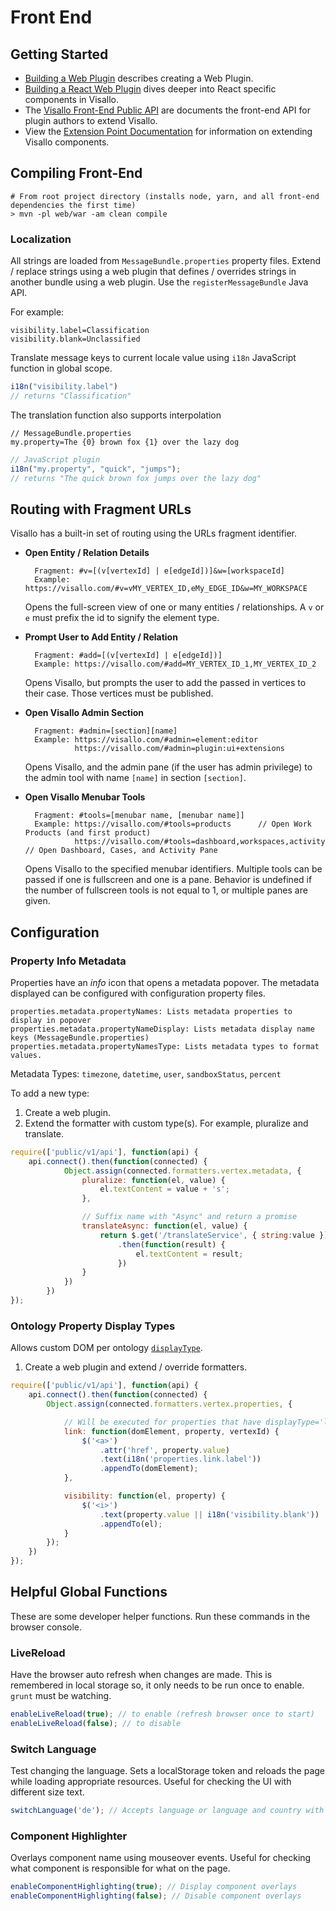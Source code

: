 # Front End

## Getting Started

* [Building a Web Plugin](../tutorials/webplugin.md) describes creating a Web Plugin.
* [Building a React Web Plugin](../tutorials/webplugin-react.md) dives deeper into React specific components in Visallo.
* The [Visallo Front-End Public API](../javascript/module-public_v1_api.html) are documents the front-end API for plugin authors to extend Visallo.
* View the [Extension Point Documentation](../extension-points/front-end/index.md) for information on extending Visallo components.

## Compiling Front-End

    # From root project directory (installs node, yarn, and all front-end dependencies the first time)
    > mvn -pl web/war -am clean compile

### Localization

All strings are loaded from `MessageBundle.properties` property files. Extend / replace strings using a web plugin that defines / overrides strings in another bundle using a web plugin. Use the `registerMessageBundle` Java API.

For example:

    visibility.label=Classification
    visibility.blank=Unclassified

Translate message keys to current locale value using `i18n` JavaScript function in global scope.

```js
i18n("visibility.label")
// returns "Classification"
```

The translation function also supports interpolation

    // MessageBundle.properties
    my.property=The {0} brown fox {1} over the lazy dog

```js
// JavaScript plugin
i18n("my.property", "quick", "jumps");
// returns "The quick brown fox jumps over the lazy dog"
```

## Routing with Fragment URLs

Visallo has a built-in set of routing using the URLs fragment identifier.

* **Open Entity / Relation Details** 

        Fragment: #v=[(v[vertexId] | e[edgeId])]&w=[workspaceId]
        Example: https://visallo.com/#v=vMY_VERTEX_ID,eMy_EDGE_ID&w=MY_WORKSPACE

    Opens the full-screen view of one or many entities / relationships. A `v` or `e` must prefix the id to signify the element type.

* **Prompt User to Add Entity / Relation**

        Fragment: #add=[(v[vertexId] | e[edgeId])]
        Example: https://visallo.com/#add=MY_VERTEX_ID_1,MY_VERTEX_ID_2

    Opens Visallo, but prompts the user to add the passed in vertices to their case. Those vertices must be published.

* **Open Visallo Admin Section**
    
        Fragment: #admin=[section][name]
        Example: https://visallo.com/#admin=element:editor
                 https://visallo.com/#admin=plugin:ui+extensions

    Opens Visallo, and the admin pane (if the user has admin privilege) to the admin tool with name `[name]` in section `[section]`. 

* **Open Visallo Menubar Tools**

        Fragment: #tools=[menubar name, [menubar name]]
        Example: https://visallo.com/#tools=products      // Open Work Products (and first product)
                 https://visallo.com/#tools=dashboard,workspaces,activity // Open Dashboard, Cases, and Activity Pane

    Opens Visallo to the specified menubar identifiers. Multiple tools can be passed if one is fullscreen and one is a pane. Behavior is undefined if the number of fullscreen tools is not equal to 1, or multiple panes are given.

## Configuration

### Property Info Metadata

Properties have an *info* icon that opens a metadata popover. The metadata displayed can be configured with configuration property files.

    properties.metadata.propertyNames: Lists metadata properties to display in popover
    properties.metadata.propertyNameDisplay: Lists metadata display name keys (MessageBundle.properties)
    properties.metadata.propertyNamesType: Lists metadata types to format values.

Metadata Types: `timezone`, `datetime`, `user`, `sandboxStatus`, `percent`

To add a new type:

1. Create a web plugin.
2. Extend the formatter with custom type(s). For example, pluralize and translate. 

```js
require(['public/v1/api'], function(api) {
    api.connect().then(function(connected) {
            Object.assign(connected.formatters.vertex.metadata, {
                pluralize: function(el, value) {
                    el.textContent = value + 's';
                },

                // Suffix name with "Async" and return a promise
                translateAsync: function(el, value) {
                    return $.get('/translateService', { string:value })
                        .then(function(result) {
                            el.textContent = result;
                        })
                }
            })
        })
});
```

### Ontology Property Display Types

Allows custom DOM per ontology [`displayType`](../getting-started/ontology.md).

1. Create a web plugin and extend / override formatters.

```js
require(['public/v1/api'], function(api) {
    api.connect().then(function(connected) {
        Object.assign(connected.formatters.vertex.properties, {

            // Will be executed for properties that have displayType='link'
            link: function(domElement, property, vertexId) {
                $('<a>')
                    .attr('href', property.value)
                    .text(i18n('properties.link.label'))
                    .appendTo(domElement);
            },

            visibility: function(el, property) {
                $('<i>')
                    .text(property.value || i18n('visibility.blank'))
                    .appendTo(el);
            }
        });
    })
});
```

## Helpful Global Functions

These are some developer helper functions. Run these commands in the browser console.

### LiveReload

Have the browser auto refresh when changes are made. This is remembered in local storage so, it only needs to be run once to enable. `grunt` must be watching.

```js
enableLiveReload(true); // to enable (refresh browser once to start)
enableLiveReload(false); // to disable
```

### Switch Language

Test changing the language. Sets a localStorage token and reloads the page while loading appropriate resources. Useful for checking the UI with different size text.

```js
switchLanguage('de'); // Accepts language or language and country with "_". Ex: en_us
```

### Component Highlighter

Overlays component name using mouseover events. Useful for checking what component is responsible for what on the page.

```js
enableComponentHighlighting(true); // Display component overlays
enableComponentHighlighting(false); // Disable component overlays
```

